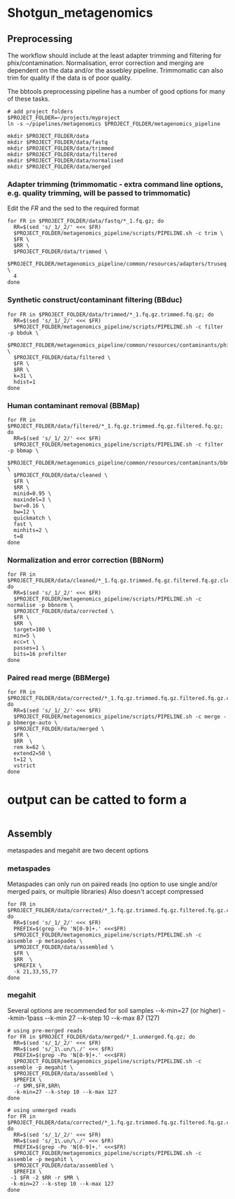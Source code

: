# Shotgun_metagenomics

## Preprocessing
The workflow should include at the least adapter trimming and filtering for phix/contamination. Normalisation, error correction and merging are dependent on the data and/or the assebley pipeline. Trimmomatic can also trim for quality if the data is of poor quality.

The bbtools preprocessing pipeline has a number of good options for many of these tasks.

```shell
# add project folders
$PROJECT_FOLDER=~/projects/myproject
ln -s ~/pipelines/metagenomics $PROJECT_FOLDER/metagenomics_pipeline

mkdir $PROJECT_FOLDER/data
mkdir $PROJECT_FOLDER/data/fastq
mkdir $PROJECT_FOLDER/data/trimmed
mkdir $PROJECT_FOLDER/data/filtered
mkdir $PROJECT_FOLDER/data/normalised
mkdir $PROJECT_FOLDER/data/merged
```


### Adapter trimming (trimmomatic - extra command line options, e.g. quality trimming, will be passed to trimmomatic)
Edit the *FR* and the sed to the required format
```shell
for FR in $PROJECT_FOLDER/data/fastq/*_1.fq.gz; do
  RR=$(sed 's/_1/_2/' <<< $FR)
  $PROJECT_FOLDER/metagenomics_pipeline/scripts/PIPELINE.sh -c trim \
  $FR \
  $RR \
  $PROJECT_FOLDER/data/trimmed \
  $PROJECT_FOLDER/metagenomics_pipeline/common/resources/adapters/truseq.fa \
  4
done
```
### Synthetic construct/contaminant filtering (BBduc)
```shell
for FR in $PROJECT_FOLDER/data/trimmed/*_1.fq.gz.trimmed.fq.gz; do
  RR=$(sed 's/_1/_2/' <<< $FR)
  $PROJECT_FOLDER/metagenomics_pipeline/scripts/PIPELINE.sh -c filter -p bbduk \
  $PROJECT_FOLDER/metagenomics_pipeline/common/resources/contaminants/phix_174.fa \
  $PROJECT_FOLDER/data/filtered \
  $FR \
  $RR \
  k=31 \
  hdist=1
done
```

### Human contaminant removal (BBMap)
```shell
for FR in $PROJECT_FOLDER/data/filtered/*_1.fq.gz.trimmed.fq.gz.filtered.fq.gz; do
  RR=$(sed 's/_1/_2/' <<< $FR)
  $PROJECT_FOLDER/metagenomics_pipeline/scripts/PIPELINE.sh -c filter -p bbmap \
  $PROJECT_FOLDER/metagenomics_pipeline/common/resources/contaminants/bbmap_human \
  $PROJECT_FOLDER/data/cleaned \
  $FR \
  $RR \
  minid=0.95 \
  maxindel=3 \
  bwr=0.16 \
  bw=12 \
  quickmatch \
  fast \
  minhits=2 \
  t=8
done
```
### Normalization and error correction (BBNorm)
```shell
for FR in $PROJECT_FOLDER/data/cleaned/*_1.fq.gz.trimmed.fq.gz.filtered.fq.gz.cleaned.fq.gz; do
  RR=$(sed 's/_1/_2/' <<< $FR)
  $PROJECT_FOLDER/metagenomics_pipeline/scripts/PIPELINE.sh -c normalise -p bbnorm \
  $PROJECT_FOLDER/data/corrected \
  $FR \
  $RR  \
  target=100 \
  min=5 \
  ecc=t \
  passes=1 \
  bits=16 prefilter
done
```
### Paired read merge (BBMerge)
```shell
for FR in $PROJECT_FOLDER/data/corrected/*_1.fq.gz.trimmed.fq.gz.filtered.fq.gz.cleaned.fq.gz.corrected.fq.gz; do
  RR=$(sed 's/_1/_2/' <<< $FR)
  $PROJECT_FOLDER/metagenomics_pipeline/scripts/PIPELINE.sh -c merge -p bbmerge-auto \
  $PROJECT_FOLDER/data/merged \
  $FR \
  $RR  \
  rem k=62 \
  extend2=50 \
  t=12 \
  vstrict
done
```

# output can be catted to form a 
```shell

```


## Assembly
metaspades and megahit are two decent options

### metaspades
Metaspades can only run on paired reads (no option to use single and/or merged pairs, or multiple libraries)
Also doesn't accept compressed 
```shell
for FR in $PROJECT_FOLDER/data/corrected/*_1.fq.gz.trimmed.fq.gz.filtered.fq.gz.cleaned.fq.gz.corrected.fq.gz; do
  RR=$(sed 's/_1/_2/' <<< $FR)
  PREFIX=$(grep -Po 'N[0-9]+.' <<<$FR)
  $PROJECT_FOLDER/metagenomics_pipeline/scripts/PIPELINE.sh -c assemble -p metaspades \
  $PROJECT_FOLDER/data/assembled \
  $FR \
  $RR  \
  $PREFIX \
  -k 21,33,55,77
done
```

### megahit
Several options are recommended for soil samples
--k-min=27 (or higher)
--kmin-1pass
--k-min 27 --k-step 10 --k-max 87 (127)
```shell
# using pre-merged reads
for FR in $PROJECT_FOLDER/data/merged/*_1.unmerged.fq.gz; do
  RR=$(sed 's/_1/_2/' <<< $FR)
  MR=$(sed 's/_1\.un/\./' <<< $FR)
  PREFIX=$(grep -Po 'N[0-9]+.' <<<$FR)
  $PROJECT_FOLDER/metagenomics_pipeline/scripts/PIPELINE.sh -c assemble -p megahit \
  $PROJECT_FOLDER/data/assembled \
  $PREFIX \
  -r $MR,$FR,$RR\
  -k-min=27 --k-step 10 --k-max 127
done
```

```shell
# using unmerged reads
for FR in $PROJECT_FOLDER/data/corrected/*_1.fq.gz.trimmed.fq.gz.filtered.fq.gz.cleaned.fq.gz.corrected.fq.gz; do
  RR=$(sed 's/_1/_2/' <<< $FR)
  MR=$(sed 's/_1\.un/\./' <<< $FR)
  PREFIX=$(grep -Po 'N[0-9]+.' <<<$FR)
  $PROJECT_FOLDER/metagenomics_pipeline/scripts/PIPELINE.sh -c assemble -p megahit \
  $PROJECT_FOLDER/data/assembled \
  $PREFIX \
 -1 $FR -2 $RR -r $MR \
 -k-min=27 --k-step 10 --k-max 127
done
```   
